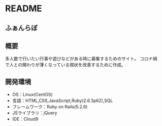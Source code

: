 # README

## ふぁんらぼ

## 概要
多人数で行いたい行事や遊びなどがある時に募集するためのサイト。
コロナ禍で人との関わりが薄くなっている現状を改善するために作成。

## 開発環境
- OS：Linux(CentOS)
- 言語：HTML,CSS,JavaScript,Ruby(2.6.3p62),SQL
- フレームワーク：Ruby on Rails(5.2.6)
- JSライブラリ：jQuery
- IDE：Cloud9

